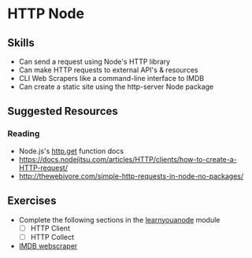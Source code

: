 # HTTP Node

## Skills

- Can send a request using Node's HTTP library
- Can make HTTP requests to external API's & resources
- CLI Web Scrapers like a command-line interface to IMDB
- Can create a static site using the http-server Node package


## Suggested Resources

### Reading

- Node.js's [http.get](https://nodejs.org/api/http.html#http_http_get_options_callback) function docs
- https://docs.nodejitsu.com/articles/HTTP/clients/how-to-create-a-HTTP-request/
- http://thewebivore.com/simple-http-requests-in-node-no-packages/

## Exercises

- Complete the following sections in the [learnyouanode](https://github.com/workshopper/learnyounode) module
  - [ ] HTTP Client
  - [ ] HTTP Collect
- [IMDB webscraper](./exercises/IMDB-webscraper.md)
